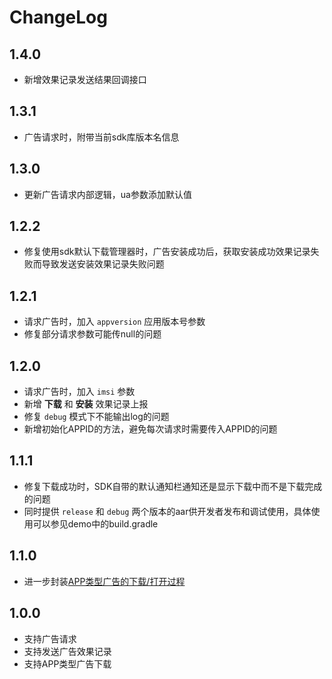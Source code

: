 # ChangeLog

## 1.4.0 

* 新增效果记录发送结果回调接口

## 1.3.1

* 广告请求时，附带当前sdk库版本名信息

## 1.3.0

* 更新广告请求内部逻辑，ua参数添加默认值

## 1.2.2

* 修复使用sdk默认下载管理器时，广告安装成功后，获取安装成功效果记录失败而导致发送安装效果记录失败问题

## 1.2.1

* 请求广告时，加入 ``appversion`` 应用版本号参数
* 修复部分请求参数可能传null的问题

## 1.2.0

* 请求广告时，加入 ``imsi`` 参数
* 新增 **下载** 和 **安装** 效果记录上报
* 修复 ``debug`` 模式下不能输出log的问题
* 新增初始化APPID的方法，避免每次请求时需要传入APPID的问题

## 1.1.1

* 修复下载成功时，SDK自带的默认通知栏通知还是显示下载中而不是下载完成的问题
* 同时提供 ``release`` 和 ``debug`` 两个版本的aar供开发者发布和调试使用，具体使用可以参见demo中的build.gradle

## 1.1.0

* 进一步封装[APP类型广告的下载/打开过程](README.md#app-download)

## 1.0.0

* 支持广告请求
* 支持发送广告效果记录
* 支持APP类型广告下载
